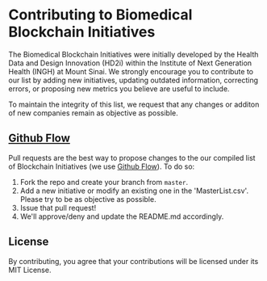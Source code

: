 # Contributing to Biomedical Blockchain Initiatives


The Biomedical Blockchain Initiatives were initially developed by the Health Data and Design Innovation (HD2i) within the Institute of Next Generation Health (INGH) at Mount Sinai. 
We strongly encourage you to contribute to our list by adding new initiatives, updating outdated information, correcting errors, or proposing new metrics you believe are useful to include. 

To maintain the integrity of this list, we request that any changes or additon of new companies remain as objective as possible.


## [Github Flow](https://guides.github.com/introduction/flow/index.html)
Pull requests are the best way to propose changes to the our compiled list of Blockchain Initiatives (we use [Github Flow](https://guides.github.com/introduction/flow/index.html)). To do so:

1. Fork the repo and create your branch from `master`.
2. Add a new initiative or modify an existing one in the 'MasterList.csv'. Please try to be as objective as possible.
3. Issue that pull request!
4. We'll approve/deny and update the README.md accordingly.

## License
By contributing, you agree that your contributions will be licensed under its MIT License.

